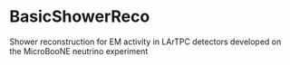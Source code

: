 # BasicShowerReco
Shower reconstruction for EM activity in LArTPC detectors developed on the MicroBooNE neutrino experiment

